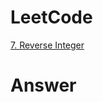 # LeetCode
[7. Reverse Integer](https://leetcode.com/problems/reverse-integer/)

# Answer
```Cpp
```